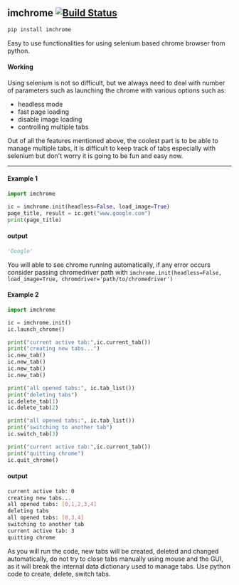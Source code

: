 ## imchrome [![Build Status](https://travis-ci.org/joemccann/dillinger.svg?branch=master)](https://travis-ci.org/joemccann/dillinger)

```python
pip install imchrome
```

Easy to use functionalities for using selenium based chrome browser from python.

#### Working

Using selenium is not so difficult, but we always need to deal with number of parameters such as launching the chrome with various options such as:

- headless mode
- fast page loading
- disable image loading
- controlling multiple tabs

Out of all the features mentioned above, the coolest part is to be able to manage multiple tabs, it is difficult to keep track of tabs especially with selenium but don't worry it is going to be fun and easy now.

------

#### Example 1

```python
import imchrome

ic = imchrome.init(headless=False, load_image=True)
page_title, result = ic.get("www.google.com")
print(page_title)
```

#### output

```python
'Google'
```

You will able to see chrome running automatically, if any error occurs consider passing chromedriver path with ``imchrome.init(headless=False, load_image=True, chromdriver='path/to/chromedriver')``

#### Example 2

````python
import imchrome

ic = imchrome.init()
ic.launch_chrome()

print("current active tab:",ic.current_tab())
print("creating new tabs...")
ic.new_tab()
ic.new_tab()
ic.new_tab()
ic.new_tab()

print("all opened tabs:", ic.tab_list())
print("deleting tabs")
ic.delete_tab(1)
ic.delete_tab(2)

print("all opened tabs:", ic.tab_list())
print("switching to another tab")
ic.switch_tab(3)

print("current active tab:",ic.current_tab())
print("quitting chrome")
ic.quit_chrome()
````

#### output

````bash
current active tab: 0
creating new tabs...
all opened tabs: [0,1,2,3,4]
deleting tabs
all opened tabs: [0,3,4]
switching to another tab
current active tab: 3
quitting chrome
````

As you will run the code, new tabs will be created, deleted and changed automatically, do not try to close tabs manually using mouse and the GUI, as it will break the internal data dictionary used to manage tabs. Use python code to create, delete, switch tabs.
